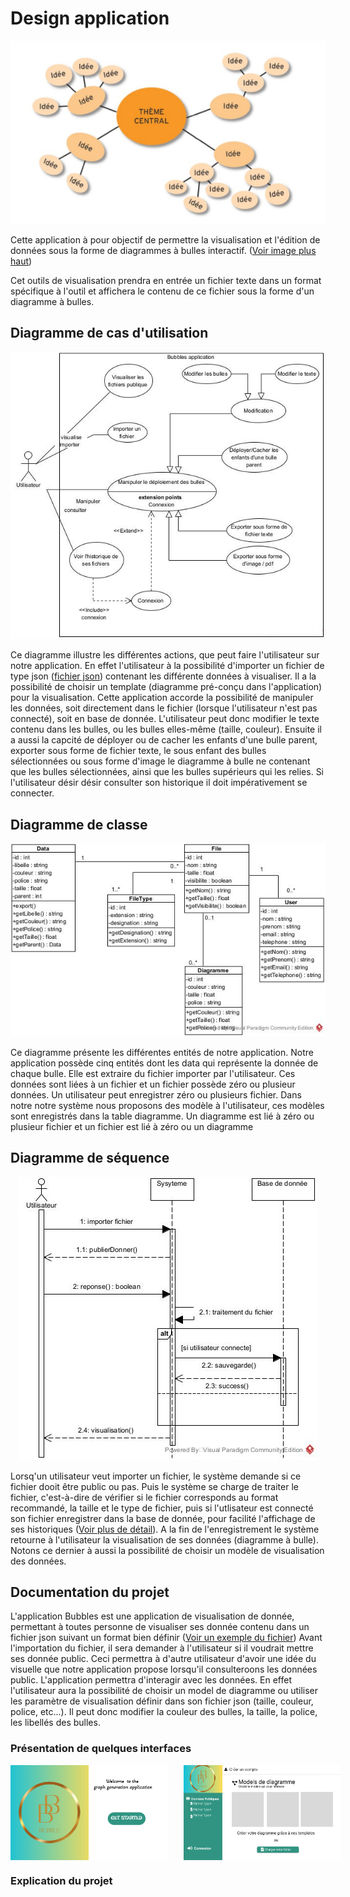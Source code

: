 # Design application
<p id="image" align="center">
  <img src="./docs/projet_pdl.png" alt="Présentation du projet">
</p>

 Cette application à pour objectif de permettre la visualisation et l'édition de données sous la forme de diagrammes à bulles interactif. (<a href="#image">Voir image plus haut</a>) 

 Cet outils de visualisation prendra en entrée un fichier texte dans un format spécifique à l'outil et affichera le contenu de ce fichier sous la forme d'un diagramme à bulles.



## Diagramme de cas d'utilisation
<p id="usecase">
<p id="image" align="center">
  <img src="./docs/Use_Case_Diagram1.jpg" alt="Diagramme de cas d'utilisation">
</p>

Ce diagramme illustre les différentes actions, que peut faire l'utilisateur sur notre application. En effet l'utilisateur à la possibilité d'importer un fichier de type json ([fichier json](./docs/test_simple.json)) contenant les différente données à visualiser. Il a la possibilité de choisir un template (diagramme pré-conçu dans l'application) pour la visualisation. Cette application accorde la possibilité de manipuler les données, soit directement dans le fichier (lorsque l'utilisateur n'est pas connecté), soit en base de donnée. L'utilisateur peut donc modifier le texte contenu dans les bulles, ou les bulles elles-même (taille, couleur). Ensuite il a aussi la capcité de déployer ou de cacher les enfants d'une bulle parent, exporter sous forme de fichier texte, le sous enfant des bulles sélectionnées ou sous forme d'image le diagramme à bulle ne contenant que les bulles sélectionnées, ainsi que les bulles supérieurs qui les relies. Si l'utilisateur désir désir consulter son historique il doit impérativement se connecter. </p>

## Diagramme de classe
<p id="image" align="center">
  <img src="./docs/Class_Diagram.jpg" alt="Diagramme de classe">
</p>

Ce diagramme présente les différentes entités de notre application. Notre application possède cinq entités dont les data qui représente la donnée de chaque bulle. Elle est extraire du fichier importer par l'utilisateur. Ces données sont liées à un fichier et un fichier possède zéro ou plusieur données. Un utilisateur peut enregistrer zéro ou plusieurs fichier. Dans notre notre système nous proposons des modèle à l'utilisateur, ces modèles sont enregistrés dans la table diagramme. Un diagramme est lié à zéro ou plusieur fichier et un fichier est lié à zéro ou un diagramme 

## Diagramme de séquence
<p id="image" align="center">
  <img src="./docs/Sequence_Diagram.jpg" alt="Diagramme de séquence">
</p>

Lorsq'un utilisateur veut importer un fichier, le système demande si ce fichier dooit être public ou pas. Puis le système se charge de traiter le fichier, c'est-à-dire de vérifier si le  fichier corresponds au format recommandé, la taille et le type de fichier, puis si l'utlisateur est connecté son fichier enregistrer dans la base de donnée, pour facilité l'affichage de ses historiques (<a href="#usecase">Voir plus de détail</a>). A la fin de l'enregistrement le système retourne à l'utilisateur la visualisation de ses données (diagramme à bulle). Notons ce dernier à aussi la possibilité de choisir un modèle de visualisation des données.

## Documentation du projet
  L'application Bubbles est une application de visualisation de donnée, permettant à toutes personne de visualiser ses donnée contenu dans un fichier json suivant un format bien définir  ([Voir un exemple du fichier](./docs/test_simple.json)) Avant l'importation du fichier, il sera demander à l'utilisateur si il voudrait mettre ses donnée public. Ceci permettra à d'autre utilisateur d'avoir une idée du visuelle que notre application propose lorsqu'il consulteroons les données public. L'application permettra d'interagir avec les données. En effet l'utilisateur aura la possibilité de choisir un model de diagramme ou utiliser les paramètre de visualisation définir dans son fichier json (taille, couleur, police, etc...). Il peut donc modifier la couleur des bulles, la taille, la police, les libellés des bulles.
### Présentation de quelques interfaces
<p id="image" align="center" style="display:flex">
  <img src="./docs/acueil.png" alt="Première page" width="50%" style="margin-right :5%">
  <img src="./docs/affichage.png" alt="Page d'accueil" width="50%">
</p>

### Explication du projet
